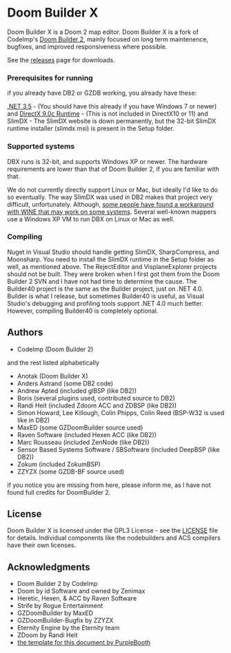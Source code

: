 # Doom Builder X

Doom Builder X is a Doom 2 map editor. Doom Builder X is a fork of CodeImp's [Doom Builder 2](http://www.doombuilder.com/), mainly focused on long term maintenence, bugfixes, and improved responsiveness where possible.

See the [releases](https://github.com/anotak/doombuilderx/releases) page for downloads.

### Prerequisites for running

if you already have DB2 or GZDB working, you already have these:

[.NET 3.5](https://www.microsoft.com/en-us/download/details.aspx?id=21) - (You should have this already if you have Windows 7 or newer)
and
[DirectX 9.0c Runtime](https://www.microsoft.com/en-us/download/details.aspx?id=35) - (This is not included in DirectX10 or 11)
and
SlimDX - The SlimDX website is down permanently, but the 32-bit SlimDX runtime installer (slimdx.msi) is present in the Setup folder.

### Supported systems

DBX runs is 32-bit, and supports Windows XP or newer. The hardware requirements are lower than that of Doom Builder 2, if you are familiar with that.

We do not currently directly support Linux or Mac, but ideally I'd like to do so eventually. The way SlimDX was used in DB2 makes that project very difficult, unfortunately. Although, [some people have found a workaround with WINE that may work on some systems](https://www.doomworld.com/forum/topic/106271-gzdoombuilder-wine-tutorial/). Several well-known mappers use a Windows XP VM to run DBX on Linux or Mac as well.

### Compiling

Nuget in Visual Studio should handle getting SlimDX, SharpCompress, and Moonsharp. You need to install the SlimDX runtime in the Setup folder as well, as mentioned above.
The RejectEditor and VisplaneExplorer projects should not be built. They were broken when I first got them from the Doom Builder 2 SVN and I have not had time to determine the cause.
The Builder40 project is the same as the Builder project, just on .NET 4.0. Builder is what I release, but sometimes Builder40 is useful, as Visual Studio's debugging and profiling tools support .NET 4.0 much better. However, compiling Builder40 is completely optional.

## Authors

* CodeImp (Doom Builder 2)

and the rest listed alphabetically

* Anotak (Doom Builder X)
* Anders Astrand (some DB2 code)
* Andrew Apted (included glBSP (like DB2))
* Boris (several plugins used, contributed source to DB2)
* Randi Heit (included Zdoom ACC and ZDBSP (like DB2))
* Simon Howard, Lee Killough, Colin Phipps, Colin Reed (BSP-W32 is used like in DB2)
* MaxED (some GZDoomBuilder source used)
* Raven Software (included Hexen ACC (like DB2))
* Marc Rousseau (included ZenNode (like DB2))
* Sensor Based Systems Software / SBSoftware (included DeepBSP (like DB2))
* Zokum (included ZokumBSP)
* ZZYZX (some GZDB-BF source used)

if you notice you are missing from here, please inform me, as I have not found full credits for DoomBuilder 2.

## License

Doom Builder X is licensed under the GPL3 License - see the [LICENSE](LICENSE) file for details.
Individual components like the nodebuilders and ACS compilers have their own licenses.

## Acknowledgments

* Doom Builder 2 by CodeImp
* Doom by id Software and owned by Zenimax
* Heretic, Hexen, & ACC by Raven Software
* Strife by Rogue Entertainment
* GZDoomBuilder by MaxED
* GZDoomBuilder-Bugfix by ZZYZX
* Eternity Engine by the Eternity team
* ZDoom by Randi Heit
* [the template for this document by PurpleBooth](https://gist.github.com/PurpleBooth/109311bb0361f32d87a2)